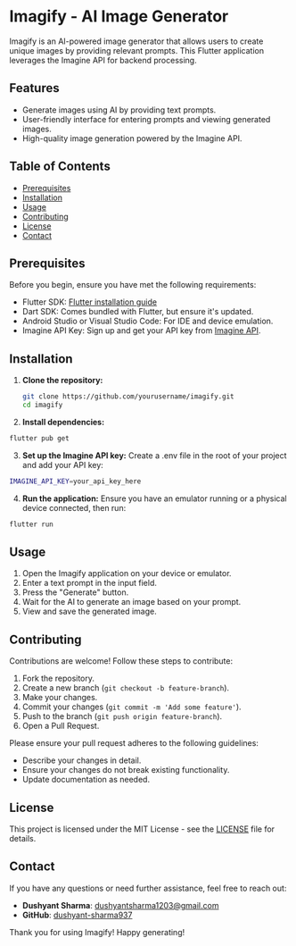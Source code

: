 # Imagify - AI Image Generator

Imagify is an AI-powered image generator that allows users to create unique images by providing relevant prompts. This Flutter application leverages the Imagine API for backend processing.

## Features

- Generate images using AI by providing text prompts.
- User-friendly interface for entering prompts and viewing generated images.
- High-quality image generation powered by the Imagine API.

## Table of Contents

- [Prerequisites](#prerequisites)
- [Installation](#installation)
- [Usage](#usage)
- [Contributing](#contributing)
- [License](#license)
- [Contact](#contact)

## Prerequisites

Before you begin, ensure you have met the following requirements:

- Flutter SDK: [Flutter installation guide](https://flutter.dev/docs/get-started/install)
- Dart SDK: Comes bundled with Flutter, but ensure it's updated.
- Android Studio or Visual Studio Code: For IDE and device emulation.
- Imagine API Key: Sign up and get your API key from [Imagine API](https://imagineapi.com).

## Installation

1. **Clone the repository:**

   ```bash
   git clone https://github.com/yourusername/imagify.git
   cd imagify
   ```
2. **Install dependencies:**

  ```bash
  flutter pub get
  ```
3. **Set up the Imagine API key:**
  Create a .env file in the root of your project and add your API key:

  ```bash
  IMAGINE_API_KEY=your_api_key_here
  ```
4. **Run the application:**
Ensure you have an emulator running or a physical device connected, then run:

  ```bash
  flutter run
  ```

## Usage

1. Open the Imagify application on your device or emulator.
2. Enter a text prompt in the input field.
3. Press the "Generate" button.
4. Wait for the AI to generate an image based on your prompt.
5. View and save the generated image.

## Contributing

Contributions are welcome! Follow these steps to contribute:

1. Fork the repository.
2. Create a new branch (`git checkout -b feature-branch`).
3. Make your changes.
4. Commit your changes (`git commit -m 'Add some feature'`).
5. Push to the branch (`git push origin feature-branch`).
6. Open a Pull Request.

Please ensure your pull request adheres to the following guidelines:

- Describe your changes in detail.
- Ensure your changes do not break existing functionality.
- Update documentation as needed.

## License

This project is licensed under the MIT License - see the [LICENSE](LICENSE) file for details.

## Contact

If you have any questions or need further assistance, feel free to reach out:

- **Dushyant Sharma**: [dushyantsharma1203@gmail.com](mailto:dushyantsharma1203@gmail.com)
- **GitHub**: [dushyant-sharma937](https://github.com/dushyant-sharma937)

Thank you for using Imagify! Happy generating!
